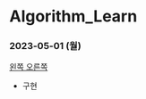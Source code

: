 # Algorithm_Learn
### 2023-05-01 (월)
[왼쪽 오른쪽](https://school.programmers.co.kr/learn/courses/30/lessons/181890)
- 구현
